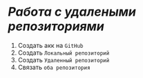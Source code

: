 # ***Работа с удалеными репозиториями***

1. Создать акк на `GitHub`
2. Создать `Локальный репозиторий`
3. Создать `Удаленный репозиторий`
4. Связать `оба репозитория`